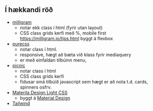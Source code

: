 ## Í hækkandi röð 

- [milligram](https://milligram.io/) 
   - notar ekk class í html (fyrir utan layout) 
   - CSS class grids kerfi með %, mobile first https://milligram.io/tips.html byggt á flexbox
- [purecss](https://purecss.io/)
   - notar class í html. 
   - responsive, hægt að bæta við klass fyrir mediaquery
   - er með einfaldan tilbúinn menu, 
- [picnic](https://picnicss.com/documentation)
   - notar class í html
   - CSS class grids kerfi
   - fídusar smá tilbúið javascript sem hægt er að nota t.d. cards, spinners osfrv.
- [Materila Design Light CSS](https://getmdl.io/index.html)
   - byggt á [Material Design](https://material.io/)
- [Tailwind](https://tailwindcss.com/) 
    
 
